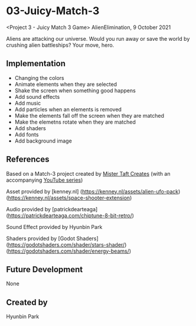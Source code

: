 # 03-Juicy-Match-3
<Project 3 - Juicy Match 3 Game> AlienElimination, 9 October 2021

Aliens are attacking our universe. Would you run away or save the world by crushing alien battleships? Your move, hero.

## Implementation
- Changing the colors
- Animate elements when they are selected
- Shake the screen when something good happens
- Add sound effects
- Add music
- Add particles when an elements is removed
- Make the elements fall off the screen when they are matched
- Make the elemetns rotate when they are matched
- Add shaders
- Add fonts
- Add background image


## References
Based on a Match-3 project created by [Mister Taft Creates](https://github.com/mistertaftcreates/Godot_match_3) (with an accompanying [YouTube series](https://www.youtube.com/playlist?list=PL4vbr3u7UKWqwQlvwvgNcgDL1p_3hcNn2))

Asset provided by [kenney.nl] 
(https://kenney.nl/assets/alien-ufo-pack) 
(https://kenney.nl/assets/space-shooter-extension)

Audio provided by [patrickdearteaga] (https://patrickdearteaga.com/chiptune-8-bit-retro/)

Sound Effect provided by Hyunbin Park

Shaders provided by [Godot Shaders] (https://godotshaders.com/shader/stars-shader/) (https://godotshaders.com/shader/energy-beams/)

## Future Development
None

## Created by
Hyunbin Park

